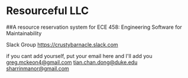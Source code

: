 # Resourceful LLC
##A resource reservation system for ECE 458: Engineering Software for Maintainability 

Slack Group
https://crustybarnacle.slack.com

if you cant add yourself, put your email here and I'll add you
greg.mckeon4@gmail.com
tian.chan.dong@duke.edu
sharrinmanor@gmail.com

